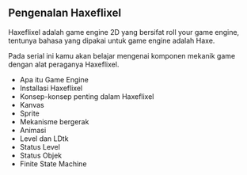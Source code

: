 ## Pengenalan Haxeflixel

Haxeflixel adalah game engine 2D yang bersifat roll your game engine, tentunya bahasa yang dipakai untuk game engine adalah Haxe. 

Pada serial ini kamu akan belajar mengenai komponen mekanik game dengan alat peraganya Haxeflixel.

- Apa itu Game Engine
- Installasi Haxeflixel
- Konsep-konsep penting dalam Haxeflixel
- Kanvas
- Sprite
- Mekanisme bergerak
- Animasi
- Level dan LDtk
- Status Level
- Status Objek
- Finite State Machine